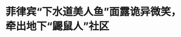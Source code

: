 <!DOCTYPE html>
<html lang="zh-CN">

<head>
    
<title>菲律宾“下水道美人鱼”面露诡异微笑，牵出地下“鼹鼠人”社区_腾讯新闻</title>
<meta name="keywords" content="菲律宾_社会,菲律宾,威廉·罗伯茨,马卡蒂,照片,马卡蒂市,下水道,社区">
<meta name="description" content="5月26日下午5点30分左右，菲律宾马卡蒂闹市街头的下水道排水孔处，突然钻出一名黑色长发女子。该女子身形消瘦，面对市民的镜头时露出诡异微笑。业余摄影师威廉·罗伯茨拍下了这一幕并发布在网上，迅速引发关注。▲威廉·罗伯茨拍摄的这张照片，引发了菲律宾全社会的关注许多网友称这是现实版的“下水道美人鱼”，或是日本恐...">
<meta name="author" content="腾讯网">
<meta name="copyright" content="Copyright 1998 - 2025 Tencent. All Rights Reserved">
<meta property="og:type" content="news" />

<meta property="og:title" content="菲律宾“下水道美人鱼”面露诡异微笑，牵出地下“鼹鼠人”社区_腾讯新闻" />
<meta property="og:description" content="5月26日下午5点30分左右，菲律宾马卡蒂闹市街头的下水道排水孔处，突然钻出一名黑色长发女子。该女子身形消瘦，面对市民的镜头时露出诡异微笑。业余摄影师威廉·罗伯茨拍下了这一幕并发布在网上，迅速引发关注。▲威廉·罗伯茨拍摄的这张照片，引发了菲律宾全社会的关注许多网友称这是现实版的“下水道美人鱼”，或是日本恐..." />
<meta property="og:url" content="https://news.qq.com/rain/a/20250530A06UC900" />
<meta property="og:image" content="https://inews.gtimg.com/news_ls/O9A9x5qy0LGd-QdTf7gNme7uiSUfgiIEU6Yg0ln4_Z8OkAA_640330/0" />
<meta property="article:author" content="成都商报红星新闻" />
<meta property="article:published_time" content="2025-05-30 16:31:07" />
<meta property="category" content="social" />

<meta name="baidu-site-verification" content="jJeIJ5X7pP" />
    <meta charset="utf-8" />
<meta http-equiv="X-UA-Compatible" content="IE=Edge" />
<meta name="viewport" content="width=device-width, initial-scale=1, shrink-to-fit=no" />
<link rel="dns-prefetch" href="mat1.gtimg.com">
<link rel="dns-prefetch" href="i.news.qq.com">
<link rel="shortcut icon" href="https://mat1.gtimg.com/qqcdn/qqindex2021/favicon.ico">
<script nomodule="true" src="https://mat1.gtimg.com/qqcdn/qqindex2021/common-static/20240515201444/core3-37-1.min.js"></script>
<script>
  try {
    if (!window.IntersectionObserver) {
      var observerScript = document.createElement('script');
      observerScript.src = "https://mat1.gtimg.com/qqcdn/qqindex2021/common-static/20241024141058/intersection-observer-polyfill.js";
      document.head.appendChild(observerScript);
    }
  } catch (error) {}
</script>

<script>
  try {
    if (!Element.prototype.scrollTo) {
      var scrollScript = document.createElement('script');
      scrollScript.src = "https://mat1.gtimg.com/qqcdn/qqindex2021/common-static/20241025153001/scroll-behavior-polyfill.js";
      document.head.appendChild(scrollScript);
    }
  } catch (error) {}
</script>
<script>
  try {
    if ('scrollRestoration' in window.history) {
      window.history.scrollRestoration = 'manual';
    }
    window.isPcClient = Boolean(window.electron) && (
      window.navigator.userAgent.indexOf('pc-client') > 0 ||
      window.navigator.userAgent.indexOf('TencentNews') > 0
    );
  } catch {}
</script>
<script>
  try {
    if (window.isPcClient) {
      var bodyStyle = document.createElement('style');
      bodyStyle.innerText = 'body{ zoom: 0.95 }';
      document.head.appendChild(bodyStyle);
    }
  } catch {}
</script>
<script>
  window.DATA = {"url":"https://view.inews.qq.com/a/20250530A06UC900","article_id":"20250530A06UC900","article_type":"0","title":"菲律宾“下水道美人鱼”面露诡异微笑，牵出地下“鼹鼠人”社区","desc":"5月26日下午5点30分左右，菲律宾马卡蒂闹市街头的下水道排水孔处，突然钻出一名黑色长发女子。该女子身形消瘦，面对市民的镜头时露出诡异微笑。业余摄影师威廉·罗伯茨拍下了这一幕并发布在网上，迅速引发关注。▲威廉·罗伯茨拍摄的这张照片，引发了菲律宾全社会的关注许多网友称这是现实版的“下水道美人鱼”，或是日本恐...","iNewsRecommendLevel":1,"abstract":"5月26日下午5点30分左右，菲律宾马卡蒂闹市街头的下水道排水孔处，突然钻出一名黑色长发女子。该女子身形消瘦，面对市民的镜头时露出诡异微笑。业余摄影师威廉·罗伯茨拍下了这一幕并发布在网上，迅速引发关注。▲威廉·罗伯茨拍摄的这张照片，引发了菲律宾全社会的关注许多网友称这是现实版的“下水道美人鱼”，或是日本恐...","catalog1":"social","ad_channel_sign":"news","introduction":"","media":"成都商报红星新闻","media_id":"5082585","pubtime":"2025-05-30 16:31:07","comment_id":"8416210010","political":0,"cmsId":"20250530A06UC900","cms_id":"20250530A06UC900","closeAllAd":0,"closeAllFavorite":false,"originContent":{"directory":{"ai_list":[{"desc":"下水道出现神秘女子","link":"AIPOS_0"},{"desc":"警方调查女子身份","link":"AIPOS_1"},{"desc":"“鼹鼠人”社区曝光","link":"AIPOS_2"}],"enable":1,"list":null},"key_points_show":["菲律宾马卡蒂闹市街头的下水道排水孔处，一名黑色长发女子突然冒出，引发关注。","网友称该女子为现实版的“下水道美人鱼”，或是日本恐怖电影《贞子》的现实版。","菲律宾马卡蒂市警察局局长表示，女子是一名乞丐，将排水沟改造成住所，并一直居住在下水道中。","警方调查发现，除了被拍到照片的女子之外，还有3人利用该市的排水系统作为临时避难所。","菲律宾社会福利和发展部表示，已找到照片中的女子，并将提供现金援助，帮助她开办一家杂货店。"],"text":"\u003cdiv class=\"rich_media_content\"\u003e\u003cblockquote\u003e\u003cp\u003e\u003c!--AIPOS_0--\u003e5月26日下午5点30分左右，菲律宾马卡蒂闹市街头的下水道排水孔处，突然钻出一名黑色长发女子。该女子身形消瘦，面对市民的镜头时露出诡异微笑。业余摄影师威廉·罗伯茨拍下了这一幕并发布在网上，迅速引发关注。\u003c/p\u003e\u003c/blockquote\u003e\u003c!--NO_AD_ERROR_5_2I1--\u003e\u003cp style=\"text-wrap-mode: wrap\" data-exeditor-arbitrary-box=\"image-box\"\u003e\u003c!--IMG_0--\u003e\u003c/p\u003e\u003cp class=\"qqnews_image_desc\" style=\"color: #666; font-size: 14px; text-align: center\"\u003e▲威廉·罗伯茨拍摄的这张照片，引发了菲律宾全社会的关注\u003c/p\u003e\u003cp\u003e许多网友称这是现实版的“下水道美人鱼”，或是日本恐怖电影《贞子》的现实版。之后，有网友发布同一个角度的另一名男子爬出下水道时的照片，并称：“马卡蒂这里一直有传言，说有一群秘密的人生活在城市地下的废弃老隧道里。他们不是怪物，也不是什么怪胎，只是选择生活在底层的普通人。”\u003c!--NO_AD_0--\u003e\u003c!--EOP_0--\u003e\u003c/p\u003e\u003c!--PARAGRAPH_0--\u003e\u003cp\u003e随后，菲律宾马卡蒂市生活在下水道里的“鼹鼠人”走入了公众视线。\u003c/p\u003e\u003cp style=\"text-align: center\"\u003e\u003cstrong\u003e照片中的女子：\u003c/strong\u003e\u003c/p\u003e\u003cp style=\"text-align: center\"\u003e\u003cstrong\u003e“我只是想把裁纸刀片拿回来”\u003c/strong\u003e\u003c/p\u003e\u003cp\u003e\u003c!--AIPOS_1--\u003e5月28日，马卡蒂市警察局局长让·德拉·托雷在新闻发布会上声称，照片里这名女子是一名乞丐，她把排水沟改造成了自己的住所，并一直居住在下水道中。警方在里面发现了一些物品，包括钳子、一些小物件和衬衫。据报道，这名女子在马卡蒂医疗中心附近向路人乞讨食物和钱财。\u003c!--NO_AD_1--\u003e\u003c!--EOP_1--\u003e\u003c/p\u003e\u003c!--PARAGRAPH_1--\u003e\u003cp\u003e马卡蒂警方称，经调查，除了被拍到照片的女子之外，还有3人利用该市的排水系统作为临时避难所。警方援引了26日下午4点的监控录像，画面显示，不到1分钟，就有3人进入了下水道口的一个洞，而这个洞正是照片中女子进出的地方。警方在里面发现了螺丝刀、钳子、扳手等工具以及其他金属物品，目前正在调查他们是否有可能正在进行非法活动。\u003c/p\u003e\u003cp style=\"text-wrap-mode: wrap\" data-exeditor-arbitrary-box=\"image-box\"\u003e\u003c!--IMG_1--\u003e\u003c/p\u003e\u003cp class=\"qqnews_image_desc\" style=\"color: #666; font-size: 14px; text-align: center\"\u003e▲女子被拍到从下水道排水孔处爬出\u003c/p\u003e\u003cp\u003e调查显示，该排水系统与附近的一条小溪相连，也可能与当地阿莫索罗街上的另一个排水系统相连。警方表示，这可能是这些人的另一条活动路线。\u003c/p\u003e\u003cp\u003e5月29日，菲律宾社会福利和发展部在其官方社交平台上发文称，已经于当日找到了照片中的女子，并将其带到了福利中心，“社会福利与发展部会根据她的情况和需要进行全面评估和适当干预，使她不再重返街头。”据警方透露，该女子可能有精神方面的问题。\u003c!--NO_AD_2--\u003e\u003c!--EOP_2--\u003e\u003c/p\u003e\u003c!--PARAGRAPH_2--\u003e\u003cp\u003e菲律宾媒体报道，这名女子名叫萝丝，她否认自己住在下水道中。“我不小心把裁纸刀片掉下去了。”萝丝说，“我想把它捡回来。我先看了看四周，确认有没有车辆或行人，然后才下去。”\u003c/p\u003e\u003cp\u003e萝丝坦言自己经济拮据。她称，社会福利和发展部的工作人员曾在过去的一次调查活动中与她交谈过，但她拒绝了他们的帮助，因为她担心自己会被逮捕。\u003c/p\u003e\u003cp\u003e菲律宾社会福利与发展部部长张侨伦（Rex Gatchalian）表示，他们将向萝丝提供80000比索（约合人民币10338元）的现金援助，帮助她开办一家杂货店。\u003c/p\u003e\u003cp\u003e此外，张侨伦补充说，他们还在寻找据称住在下水道里的萝丝的同伴，给他们提供资金援助。\u003c/p\u003e\u003cp style=\"text-align: center\"\u003e\u003cstrong\u003e“鼹鼠人”社区曝光：\u003c/strong\u003e\u003c/p\u003e\u003cp style=\"text-align: center\"\u003e\u003cstrong\u003e自称只在太晒或有警察时才会躲进来\u003c/strong\u003e\u003c/p\u003e\u003cp\u003e\u003c!--AIPOS_2--\u003e业余摄影师威廉·罗伯茨拍下这组引起轰动的照片后，听说马卡蒂市生活着一群“鼹鼠人”，便再次蹲守拍摄，并发现了一个大型的“鼹鼠人”社区。威廉把这些拍下的画面发布在了网上。\u003c/p\u003e\u003cp style=\"text-wrap-mode: wrap\" data-exeditor-arbitrary-box=\"image-box\"\u003e\u003c!--IMG_2--\u003e\u003c/p\u003e\u003cp class=\"qqnews_image_desc\" style=\"color: #666; font-size: 14px; text-align: center\"\u003e▲威廉镜头下的“鼹鼠人”生活\u003c/p\u003e\u003cp\u003e威廉表示，自己原本不打算发布与此相关的内容，但他看到有网友称，马卡蒂市生活着一群“鼹鼠人”，自己就再次背上了相机，希望能发现这群人的踪影。\u003c/p\u003e\u003cp\u003e据威廉介绍，他在拍到萝丝的附近区域闲逛时，注意到一条小溪两侧有两个洞。“我眼角余光瞥到一根管子里伸出了一只脚，还穿着凉鞋。”他说，一个男人爬了出来。\u003c/p\u003e\u003cp\u003e威廉称，这名自称杰温的男子当时问他是不是警察，威廉回答说不是；两人聊了一会儿，威廉得知杰温已经在下水道里住了3年，以前是送货司机，住在老板家，但老板去世后，他不得不搬走。\u003c/p\u003e\u003cp style=\"text-wrap-mode: wrap\" data-exeditor-arbitrary-box=\"image-box\"\u003e\u003c!--IMG_3--\u003e\u003c/p\u003e\u003cp class=\"qqnews_image_desc\" style=\"color: #666; font-size: 14px; text-align: center\"\u003e▲威廉拍下的一名“鼹鼠人”\u003c/p\u003e\u003cp\u003e随后，另一个名叫隆美尔的人也加入了他们的谈话。威廉说，隆美尔以前的住所是城市边缘的一个非正式定居点，由于一个新项目，该住所已被拆除。\u003c/p\u003e\u003cp\u003e杰温告诉威廉，包括自己在内，有15人一直住在“\u003c!--SECURE_LINK_BEGIN_0--\u003e植物园\u003c!--SECURE_LINK_END_0--\u003e”——这是马卡蒂医疗中心旁边那条小溪的名字。\u003c/p\u003e\u003cp\u003e\u003c!--IMG_4--\u003e \u003c/p\u003e\u003cp class=\"qqnews_image_desc\" style=\"color: #666; font-size: 14px; text-align: center\"\u003e▲威廉镜头下的“鼹鼠人”生活\u003c/p\u003e\u003cp\u003e据这些人描述，这条小溪延伸至马卡蒂的唐博斯科技术学院，“还有另一群人住在唐博斯科那边。他们和我们不一样，规矩也不同”。杰温对威廉解释说，他们不住在这里，只是存放一些生活用品，只有在太晒或有警察的时候才会躲在里面。\u003c/p\u003e\u003cp\u003e威廉称，他还被邀请进入下水道管道内部查看，但由于水深及膝，他没有穿过管道。他还强调，自己没有在那里看到任何非法物品，例如武器或毒品，“但那里有很多打火机。他们没有手机当手电筒用，也许他们用打火机做别的事，但我没有看到任何非法的东西。”\u003c/p\u003e\u003cp style=\"text-align: center\"\u003e\u003cstrong\u003e摄影师：\u003c/strong\u003e\u003c/p\u003e\u003cp style=\"text-align: center\"\u003e\u003cstrong\u003e这是一个关于人和社会的故事\u003c/strong\u003e\u003c/p\u003e\u003cp\u003e威廉在接受媒体采访时称，后来，他与这些所谓的“鼹鼠人”一起“交换了故事和笑话”。他说，自己还请他们在一辆路边摊餐车吃饭。威廉表示，这些人有时候一天只吃一顿饭。路边摊餐车老板还对威廉说，隆美尔和其一些朋友有时会来帮忙，做些零工，并整理打扫摊位的卫生。\u003c/p\u003e\u003cp\u003e\u003c!--IMG_5--\u003e \u003c/p\u003e\u003cp class=\"qqnews_image_desc\" style=\"color: #666; font-size: 14px; text-align: center\"\u003e▲威廉请“鼹鼠人”社区的人们在路边摊餐车吃饭\u003c/p\u003e\u003cp\u003e就在威廉离开之前，杰温等人“呼唤他们的朋友、家人和‘社区居民’，把他们从下水道里拉出来”。威廉说：“我在其中认出了萝丝，就是我此前拍摄的那个女孩，‘社区’的人称呼萝丝为‘BB’。她告诉我，被拍到的那天，她原本在下水道中休息，被地面上的喧闹声吵醒。”\u003c!--NO_AD_3--\u003e\u003c!--EOP_3--\u003e\u003c/p\u003e\u003c!--PARAGRAPH_3--\u003e\u003cp\u003e威廉称，萝丝告诉他，自己不想错过“社区”下午5点的餐食；而所谓的“餐食”不过是“社区”的人当天在各个地方搜集的一些人们不要的残羹剩菜，这和萝丝对警方说的完全是两回事。\u003c/p\u003e\u003cp\u003e“我再次与她（萝丝）目光相对时，没有感到恐惧、困惑或惊恐。”威廉表示，这不是一个关于毒品、犯罪或贫困色情的故事，而是关于人和社会的故事，“这与我们用混凝土掩盖的裂缝有关。当他们从下水道里爬出来时，我们的好奇忽视了他们的生活。”\u003c/p\u003e\u003cp style=\"text-wrap-mode: wrap\" data-exeditor-arbitrary-box=\"image-box\"\u003e\u003c!--IMG_6--\u003e\u003c/p\u003e\u003cp class=\"qqnews_image_desc\" style=\"color: #666; font-size: 14px; text-align: center\"\u003e▲威廉镜头下的“鼹鼠人”生活\u003c/p\u003e\u003cp\u003e威廉在接受媒体采访时说，杰温曾承认使用地下网络“藏匿不该藏的东西”，但威廉认为：“更重要的是，为什么他们会被逼到那样的境地，他们中的很多人都曾过着普通菲律宾人的生活。如果可以的话，他们也不会住在小溪底下，睡在下水道里，过着‘鼹鼠’般的日子。”\u003c!--NO_AD_4--\u003e\u003c!--EOP_4--\u003e\u003c/p\u003e\u003c!--PARAGRAPH_4--\u003e\u003cp\u003e由于这组照片在菲律宾网络上引发轰动，有网友甚至将威廉拍到的萝丝的照片制作成了表情包在网上传播。威廉认为这不是自己的本意，他甚至带有悔意地表示：“不应该拍摄这样的照片，这些调侃剥夺了被拍摄者的尊严。”\u003cbr/\u003e\u003c/p\u003e\u003cp\u003e对于后续拍摄的“鼹鼠人社区”的照片和帖子，威廉说：“人们把它当成一部电视剧，但它不是。它关乎人们的生活。”\u003c/p\u003e\u003cp\u003e红星新闻记者 沈杏怡\u003c/p\u003e\u003cp\u003e编辑 郭宇 责编 李彬彬\u003c/p\u003e\u003cdiv powered-by=\"qqnews_ex-editor\"\u003e\u003c/div\u003e\u003cstyle\u003e.rich_media_content{--news-tabel-th-night-color: #444444;--news-font-day-color: #333;--news-font-night-color: #d9d9d9;--news-bottom-distance: 22px}.rich_media_content p:not([data-exeditor-arbitrary-box=image-box]){letter-spacing:.5px;line-height:30px;margin-bottom:var(--news-bottom-distance);word-wrap:break-word}.rich_media_content{color:var(--news-font-day-color);font-size:18px}@media(prefers-color-scheme:dark){body:not([data-weui-theme=light]):not([dark-mode-disable=true]) .rich_media_content p:not([data-exeditor-arbitrary-box=image-box]){letter-spacing:.5px;line-height:30px;margin-bottom:var(--news-bottom-distance);word-wrap:break-word}body:not([data-weui-theme=light]):not([dark-mode-disable=true]) .rich_media_content{color:var(--news-font-night-color)}}.data_color_scheme_dark .rich_media_content p:not([data-exeditor-arbitrary-box=image-box]){letter-spacing:.5px;line-height:30px;margin-bottom:var(--news-bottom-distance);word-wrap:break-word}.data_color_scheme_dark .rich_media_content{color:var(--news-font-night-color)}.data_color_scheme_dark .rich_media_content{font-size:18px}.rich_media_content p[data-exeditor-arbitrary-box=image-box]{margin-bottom:11px}.rich_media_content\u003ediv:not(.qnt-video),.rich_media_content\u003esection{margin-bottom:var(--news-bottom-distance)}.rich_media_content hr{margin-bottom:var(--news-bottom-distance)}.rich_media_content .link_list{margin:0;margin-top:20px;min-height:0!important}.rich_media_content blockquote{background:#f9f9f9;border-left:6px solid #ccc;margin:1.5em 10px;padding:.5em 10px}.rich_media_content blockquote p{margin-bottom:0!important}.data_color_scheme_dark .rich_media_content blockquote{background:#323232}@media(prefers-color-scheme:dark){body:not([data-weui-theme=light]):not([dark-mode-disable=true]) .rich_media_content blockquote{background:#323232}}.rich_media_content ol[data-ex-list]{--ol-start: 1;--ol-list-style-type: decimal;list-style-type:none;counter-reset:olCounter calc(var(--ol-start,1) - 1);position:relative}.rich_media_content ol[data-ex-list]\u003eli\u003e:first-child::before{content:counter(olCounter,var(--ol-list-style-type)) '. ';counter-increment:olCounter;font-variant-numeric:tabular-nums;display:inline-block}.rich_media_content ul[data-ex-list]{--ul-list-style-type: circle;list-style-type:none;position:relative}.rich_media_content ul[data-ex-list].nonUnicode-list-style-type\u003eli\u003e:first-child::before{content:var(--ul-list-style-type) ' ';font-variant-numeric:tabular-nums;display:inline-block;transform:scale(0.5)}.rich_media_content ul[data-ex-list].unicode-list-style-type\u003eli\u003e:first-child::before{content:var(--ul-list-style-type) ' ';font-variant-numeric:tabular-nums;display:inline-block;transform:scale(0.8)}.rich_media_content ol:not([data-ex-list]){padding-left:revert}.rich_media_content ul:not([data-ex-list]){padding-left:revert}.rich_media_content table{display:table;border-collapse:collapse;margin-bottom:var(--news-bottom-distance)}.rich_media_content table th,.rich_media_content table td{word-wrap:break-word;border:1px solid #ddd;white-space:nowrap;padding:2px 5px}.rich_media_content table th{font-weight:700;background-color:#f0f0f0;text-align:left}.rich_media_content table p{margin-bottom:0!important}.data_color_scheme_dark .rich_media_content table th{background:var(--news-tabel-th-night-color)}@media(prefers-color-scheme:dark){body:not([data-weui-theme=light]):not([dark-mode-disable=true]) .rich_media_content table th{background:var(--news-tabel-th-night-color)}}.rich_media_content .qqnews_image_desc,.rich_media_content p[type=om-image-desc]{line-height:20px!important;text-align:center!important;font-size:14px!important;color:#666!important}.rich_media_content div[data-exeditor-arbitrary-box=wrap]:not([data-exeditor-arbitrary-box-special-style]){max-width:100%}.rich_media_content .qqnews-content{--wmfont: 0;--wmcolor: transparent;font-size:var(--wmfont);color:var(--wmcolor);line-height:var(--wmfont)!important;margin-bottom:var(--wmfont)!important}.rich_media_content .qqnews_sign_emphasis{background:#f7f7f7}.rich_media_content .qqnews_sign_emphasis ol{word-wrap:break-word;border:none;color:#5c5c5c;line-height:28px;list-style:none;margin:14px 0 6px;padding:16px 15px 4px}.rich_media_content .qqnews_sign_emphasis p{margin-bottom:12px!important}.rich_media_content .qqnews_sign_emphasis ol\u003eli\u003ep{padding-left:30px}.rich_media_content .qqnews_sign_emphasis ol\u003eli{list-style:none}.rich_media_content .qqnews_sign_emphasis ol\u003eli\u003ep:first-child::before{margin-left:-30px;content:counter(olCounter,decimal) ''!important;counter-increment:olCounter!important;font-variant-numeric:tabular-nums!important;background:#37f;border-radius:2px;color:#fff;font-size:15px;font-style:normal;text-align:center;line-height:18px;width:18px;height:18px;margin-right:12px;position:relative;top:-1px}.data_color_scheme_dark .rich_media_content .qqnews_sign_emphasis{background:#262626}.data_color_scheme_dark .rich_media_content .qqnews_sign_emphasis ol\u003eli\u003ep{color:#a9a9a9}@media(prefers-color-scheme:dark){body:not([data-weui-theme=light]):not([dark-mode-disable=true]) .rich_media_content .qqnews_sign_emphasis{background:#262626}body:not([data-weui-theme=light]):not([dark-mode-disable=true]) .rich_media_content .qqnews_sign_emphasis ol\u003eli\u003ep{color:#a9a9a9}}.rich_media_content h1,.rich_media_content h2,.rich_media_content h3,.rich_media_content h4,.rich_media_content h5,.rich_media_content h6{margin-bottom:var(--news-bottom-distance);font-weight:700}.rich_media_content h1{font-size:20px}.rich_media_content h2,.rich_media_content h3{font-size:19px}.rich_media_content h4,.rich_media_content h5,.rich_media_content h6{font-size:18px}.rich_media_content li:empty{display:none}.rich_media_content ul,.rich_media_content ol{margin-bottom:var(--news-bottom-distance)}.rich_media_content div\u003ep:only-child{margin-bottom:0!important}.rich_media_content .cms-cke-widget-title-wrap p{margin-bottom:0!important}\u003c/style\u003e\u003c/div\u003e","version":"v2"},"originAttribute":{"IMG_0":{"bigOrigUrl":"https://inews.gtimg.com/om_bt/O7qwLutwMYg7sIxz6t4lRwpxvgsB8cOAvYACq4HrPjwgQAA/0","compressUrl":"https://inews.gtimg.com/om_bt/O7qwLutwMYg7sIxz6t4lRwpxvgsB8cOAvYACq4HrPjwgQAA/641","desc":"","fullPic":"1","height":799,"imgurl0":"https://inews.gtimg.com/om_bt/O7qwLutwMYg7sIxz6t4lRwpxvgsB8cOAvYACq4HrPjwgQAA/0","imgurl1000":"https://inews.gtimg.com/om_bt/O7qwLutwMYg7sIxz6t4lRwpxvgsB8cOAvYACq4HrPjwgQAA/1000","islong":0,"origUrl":"https://inews.gtimg.com/om_bt/O7qwLutwMYg7sIxz6t4lRwpxvgsB8cOAvYACq4HrPjwgQAA/641","size":215,"style":"display: inline-block; max-width: 100%; width: 960px","thumb":"https://inews.gtimg.com/om_bt/O7qwLutwMYg7sIxz6t4lRwpxvgsB8cOAvYACq4HrPjwgQAA_181x181s/0","url":"https://inews.gtimg.com/om_bt/O7qwLutwMYg7sIxz6t4lRwpxvgsB8cOAvYACq4HrPjwgQAA/641","width":641},"IMG_1":{"bigOrigUrl":"https://inews.gtimg.com/om_bt/ORGXXjLxkzzK0Z2x0oEd0V_fiRoUHXqr3i1w9f5RC3044AA/0","compressUrl":"https://inews.gtimg.com/om_bt/ORGXXjLxkzzK0Z2x0oEd0V_fiRoUHXqr3i1w9f5RC3044AA/641","desc":"","fullPic":"1","height":319,"imgurl0":"https://inews.gtimg.com/om_bt/ORGXXjLxkzzK0Z2x0oEd0V_fiRoUHXqr3i1w9f5RC3044AA/0","imgurl1000":"https://inews.gtimg.com/om_bt/ORGXXjLxkzzK0Z2x0oEd0V_fiRoUHXqr3i1w9f5RC3044AA/1000","islong":0,"origUrl":"https://inews.gtimg.com/om_bt/ORGXXjLxkzzK0Z2x0oEd0V_fiRoUHXqr3i1w9f5RC3044AA/641","size":96,"style":"display: inline-block; max-width: 100%; width: 960px","thumb":"https://inews.gtimg.com/om_bt/ORGXXjLxkzzK0Z2x0oEd0V_fiRoUHXqr3i1w9f5RC3044AA_181x181s/0","url":"https://inews.gtimg.com/om_bt/ORGXXjLxkzzK0Z2x0oEd0V_fiRoUHXqr3i1w9f5RC3044AA/641","width":641},"IMG_2":{"bigOrigUrl":"https://inews.gtimg.com/om_bt/OHJJmnDC4iXVjpCpCrIKQO-qQDdCYobbptxYx-rF3qRs4AA/0","compressUrl":"https://inews.gtimg.com/om_bt/OHJJmnDC4iXVjpCpCrIKQO-qQDdCYobbptxYx-rF3qRs4AA/641","desc":"","fullPic":"1","height":799,"imgurl0":"https://inews.gtimg.com/om_bt/OHJJmnDC4iXVjpCpCrIKQO-qQDdCYobbptxYx-rF3qRs4AA/0","imgurl1000":"https://inews.gtimg.com/om_bt/OHJJmnDC4iXVjpCpCrIKQO-qQDdCYobbptxYx-rF3qRs4AA/1000","islong":0,"origUrl":"https://inews.gtimg.com/om_bt/OHJJmnDC4iXVjpCpCrIKQO-qQDdCYobbptxYx-rF3qRs4AA/641","size":308,"style":"display: inline-block; max-width: 100%; width: 960px","thumb":"https://inews.gtimg.com/om_bt/OHJJmnDC4iXVjpCpCrIKQO-qQDdCYobbptxYx-rF3qRs4AA_181x181s/0","url":"https://inews.gtimg.com/om_bt/OHJJmnDC4iXVjpCpCrIKQO-qQDdCYobbptxYx-rF3qRs4AA/641","width":641},"IMG_3":{"bigOrigUrl":"https://inews.gtimg.com/om_bt/OdmX865zPXCwKlVFQC4EjLg5-9-nFyfDHLeGWXFfAgL9gAA/0","compressUrl":"https://inews.gtimg.com/om_bt/OdmX865zPXCwKlVFQC4EjLg5-9-nFyfDHLeGWXFfAgL9gAA/641","desc":"","fullPic":"1","height":799,"imgurl0":"https://inews.gtimg.com/om_bt/OdmX865zPXCwKlVFQC4EjLg5-9-nFyfDHLeGWXFfAgL9gAA/0","imgurl1000":"https://inews.gtimg.com/om_bt/OdmX865zPXCwKlVFQC4EjLg5-9-nFyfDHLeGWXFfAgL9gAA/1000","islong":0,"origUrl":"https://inews.gtimg.com/om_bt/OdmX865zPXCwKlVFQC4EjLg5-9-nFyfDHLeGWXFfAgL9gAA/1000","size":2451,"style":"display: inline-block; max-width: 100%; width: 960px","thumb":"https://inews.gtimg.com/om_bt/OdmX865zPXCwKlVFQC4EjLg5-9-nFyfDHLeGWXFfAgL9gAA_181x181s/0","url":"https://inews.gtimg.com/om_bt/OdmX865zPXCwKlVFQC4EjLg5-9-nFyfDHLeGWXFfAgL9gAA/641","width":641},"IMG_4":{"bigOrigUrl":"https://inews.gtimg.com/om_bt/OIm3IFnSuVbQmFS-KciLNAPfq7wm4JLvxqO7V-k_X-msEAA/0","compressUrl":"https://inews.gtimg.com/om_bt/OIm3IFnSuVbQmFS-KciLNAPfq7wm4JLvxqO7V-k_X-msEAA/641","desc":"","fullPic":"1","height":799,"imgurl0":"https://inews.gtimg.com/om_bt/OIm3IFnSuVbQmFS-KciLNAPfq7wm4JLvxqO7V-k_X-msEAA/0","imgurl1000":"https://inews.gtimg.com/om_bt/OIm3IFnSuVbQmFS-KciLNAPfq7wm4JLvxqO7V-k_X-msEAA/1000","islong":0,"origUrl":"https://inews.gtimg.com/om_bt/OIm3IFnSuVbQmFS-KciLNAPfq7wm4JLvxqO7V-k_X-msEAA/641","size":369,"style":"display: inline-block; max-width: 100%; width: 960px","thumb":"https://inews.gtimg.com/om_bt/OIm3IFnSuVbQmFS-KciLNAPfq7wm4JLvxqO7V-k_X-msEAA_181x181s/0","url":"https://inews.gtimg.com/om_bt/OIm3IFnSuVbQmFS-KciLNAPfq7wm4JLvxqO7V-k_X-msEAA/641","width":641},"IMG_5":{"bigOrigUrl":"https://inews.gtimg.com/om_bt/O6lZ1QP_Tlzb0fBgPkNBFKSNHB02ynCbXBBQ0qN9S2JdsAA/0","compressUrl":"https://inews.gtimg.com/om_bt/O6lZ1QP_Tlzb0fBgPkNBFKSNHB02ynCbXBBQ0qN9S2JdsAA/641","desc":"","fullPic":"1","height":568,"imgurl0":"https://inews.gtimg.com/om_bt/O6lZ1QP_Tlzb0fBgPkNBFKSNHB02ynCbXBBQ0qN9S2JdsAA/0","imgurl1000":"https://inews.gtimg.com/om_bt/O6lZ1QP_Tlzb0fBgPkNBFKSNHB02ynCbXBBQ0qN9S2JdsAA/1000","islong":0,"origUrl":"https://inews.gtimg.com/om_bt/O6lZ1QP_Tlzb0fBgPkNBFKSNHB02ynCbXBBQ0qN9S2JdsAA/641","size":55,"style":"display: inline-block; max-width: 100%; width: 500px","thumb":"https://inews.gtimg.com/om_bt/O6lZ1QP_Tlzb0fBgPkNBFKSNHB02ynCbXBBQ0qN9S2JdsAA_181x181s/0","url":"https://inews.gtimg.com/om_bt/O6lZ1QP_Tlzb0fBgPkNBFKSNHB02ynCbXBBQ0qN9S2JdsAA/641","width":500},"IMG_6":{"bigOrigUrl":"https://inews.gtimg.com/om_bt/OpC48fC09dFslkMPO_Oui3m_RRkuCFRZc8NnlFsWkjOswAA/0","compressUrl":"https://inews.gtimg.com/om_bt/OpC48fC09dFslkMPO_Oui3m_RRkuCFRZc8NnlFsWkjOswAA/641","desc":"","fullPic":"1","height":799,"imgurl0":"https://inews.gtimg.com/om_bt/OpC48fC09dFslkMPO_Oui3m_RRkuCFRZc8NnlFsWkjOswAA/0","imgurl1000":"https://inews.gtimg.com/om_bt/OpC48fC09dFslkMPO_Oui3m_RRkuCFRZc8NnlFsWkjOswAA/1000","islong":0,"origUrl":"https://inews.gtimg.com/om_bt/OpC48fC09dFslkMPO_Oui3m_RRkuCFRZc8NnlFsWkjOswAA/641","size":373,"style":"display: inline-block; max-width: 100%; width: 960px","thumb":"https://inews.gtimg.com/om_bt/OpC48fC09dFslkMPO_Oui3m_RRkuCFRZc8NnlFsWkjOswAA_181x181s/0","url":"https://inews.gtimg.com/om_bt/OpC48fC09dFslkMPO_Oui3m_RRkuCFRZc8NnlFsWkjOswAA/641","width":641}},"selfDeclare":{},"userAddress":"四川","card":{"chlid":"5082585","chlname":"成都商报红星新闻","desc":"成都传媒集团旗下的新媒体平台。在这里，你能体会深度、看到态度、感受温度。","icon":"http://inews.gtimg.com/newsapp_ls/0/15492913695_200200/0","msgEntry":1,"uin":"ec4e2b1e5379676f6cbe2aad47ff8c73d5","update_frequency":"0","vip_desc":"成都商报红星新闻官方账号","vip_icon_night":"http://inews.gtimg.com/newsapp_ls/0/14876049528/0","vip_place":"left","vip_type":"30013","vip_icon":"http://inews.gtimg.com/newsapp_ls/0/14876049251/0","vip_type_new":"30013","suid":"8QMW235U5YQeuzo=","liveInfo":{"roomID":"1381546010","roomStatus":"2"},"cpLevel":1},"interationCount":{"like":203,"collect":80,"share":66},"payment_info":{},"article_is_pay":false,"payment_column_info_v1":{"is_column_pay":false,"read_count_all":0},"tag_info_item":null,"contentWordsNum":2279,"extraProperty":{"FeedbackDetailDisableInsert":0,"zanSkinType":""},"relateWelfare":{},"aiSwitch":true,"isOversize":false,"videoArr":[]};
</script>
<script>
  window.channelInfo = {"channelConfig":{"channelNav":[{"_auto_id":"1","active_alien_img":"","alien_img":"","channel_id":"news_news_home","is_local":"0","link":"https://www.qq.com","name_cn":"首页","name_en":"home"},{"_auto_id":"2","active_alien_img":"","alien_img":"","channel_id":"news_news_top","is_local":"0","link":"","name_cn":"要闻","name_en":"news"},{"_auto_id":"4","active_alien_img":"","alien_img":"","channel_id":"news_news_bj","is_local":"1","link":"","name_cn":"北京","name_en":"bj"},{"_auto_id":"5","active_alien_img":"","alien_img":"","channel_id":"news_news_finance","is_local":"0","link":"","name_cn":"财经","name_en":"finance"},{"_auto_id":"6","active_alien_img":"","alien_img":"","channel_id":"news_news_tech","is_local":"0","link":"","name_cn":"科技","name_en":"tech"},{"_auto_id":"7","active_alien_img":"","alien_img":"","channel_id":"tv","is_local":"0","link":"https://v.qq.com/channel/tv/?ptag=qqnews","name_cn":"电视剧","name_en":"tv"},{"_auto_id":"8","active_alien_img":"","alien_img":"","channel_id":"news_news_qa","is_local":"0","link":"","name_cn":"热问","name_en":"qa"},{"_auto_id":"9","active_alien_img":"","alien_img":"","channel_id":"news_news_ent","is_local":"0","link":"","name_cn":"娱乐","name_en":"ent"},{"_auto_id":"10","active_alien_img":"","alien_img":"","channel_id":"variety","is_local":"0","link":"https://v.qq.com/channel/variety/?ptag=qqnews","name_cn":"综艺","name_en":"variety"},{"_auto_id":"11","active_alien_img":"","alien_img":"","channel_id":"news_news_sports","is_local":"0","link":"","name_cn":"体育","name_en":"sports"},{"_auto_id":"13","active_alien_img":"","alien_img":"","channel_id":"news_news_nba","is_local":"0","link":"","name_cn":"NBA","name_en":"nba"},{"_auto_id":"14","active_alien_img":"","alien_img":"","channel_id":"news_news_world","is_local":"0","link":"","name_cn":"国际","name_en":"world"},{"_auto_id":"15","active_alien_img":"","alien_img":"","channel_id":"news_news_mil","is_local":"0","link":"","name_cn":"军事","name_en":"milite"},{"_auto_id":"16","active_alien_img":"","alien_img":"","channel_id":"news_news_auto","is_local":"0","link":"","name_cn":"汽车","name_en":"auto"},{"_auto_id":"17","active_alien_img":"","alien_img":"","channel_id":"news_news_house","is_local":"0","link":"","name_cn":"房产","name_en":"house"},{"_auto_id":"18","active_alien_img":"","alien_img":"","channel_id":"news_news_edu","is_local":"0","link":"","name_cn":"教育","name_en":"edu"},{"_auto_id":"19","active_alien_img":"","alien_img":"","channel_id":"news_news_antip","is_local":"0","link":"","name_cn":"健康","name_en":"health"},{"_auto_id":"20","active_alien_img":"","alien_img":"","channel_id":"news_news_video","is_local":"0","link":"","name_cn":"视频","name_en":"video"},{"_auto_id":"21","active_alien_img":"","alien_img":"","channel_id":"news_news_game","is_local":"0","link":"","name_cn":"游戏","name_en":"games"},{"_auto_id":"22","active_alien_img":"","alien_img":"","channel_id":"news_news_nchupin","is_local":"0","link":"","name_cn":"眼界","name_en":"chupin"},{"_auto_id":"24","active_alien_img":"","alien_img":"","channel_id":"news_news_football","is_local":"0","link":"","name_cn":"足球","name_en":"football"},{"_auto_id":"25","active_alien_img":"","alien_img":"","channel_id":"news_news_kepu","is_local":"0","link":"","name_cn":"科学","name_en":"kepu"},{"_auto_id":"26","active_alien_img":"","alien_img":"","channel_id":"news_news_digi","is_local":"0","link":"","name_cn":"数码","name_en":"digi"},{"_auto_id":"28","active_alien_img":"","alien_img":"","channel_id":"ymzx","is_local":"0","link":"https://gamer.qq.com/v2/cloudgame/game/96897?ichannel=txxwpc0Ftxxwpc1","name_cn":"元梦之星","name_en":"news_news_ymzx"},{"_auto_id":"31","active_alien_img":"","alien_img":"","channel_id":"movie","is_local":"0","link":"https://v.qq.com/channel/movie/?ptag=qqnews","name_cn":"电影","name_en":"movie"},{"_auto_id":"32","active_alien_img":"","alien_img":"","channel_id":"news_news_esport","is_local":"0","link":"","name_cn":"电竞","name_en":"esport"},{"_auto_id":"34","active_alien_img":"","alien_img":"","channel_id":"news_news_history","is_local":"0","link":"","name_cn":"历史","name_en":"history"},{"_auto_id":"35","active_alien_img":"","alien_img":"","channel_id":"news_news_baby","is_local":"0","link":"","name_cn":"育儿","name_en":"baby"},{"_auto_id":"36","active_alien_img":"","alien_img":"","channel_id":"hbjy","is_local":"0","link":"https://gp.qq.com/act/a20250421mnqlx/news.shtml","name_cn":"和平精英","name_en":"news_news_hbjy"},{"_auto_id":"37","active_alien_img":"","alien_img":"","channel_id":"cloud_gamer","is_local":"0","link":"https://gamer.qq.com/?ichannel=txxwpc0Ftxxwpc1","name_cn":"云游戏","name_en":"cloud_gamer"},{"_auto_id":"38","active_alien_img":"","alien_img":"","channel_id":"news_news_lic","is_local":"0","link":"","name_cn":"理财","name_en":"finance_licai"},{"_auto_id":"39","active_alien_img":"","alien_img":"","channel_id":"news_news_istock","is_local":"0","link":"","name_cn":"股票","name_en":"finance_stock"},{"_auto_id":"40","active_alien_img":"","alien_img":"","channel_id":"ren_min_shi_pin","is_local":"0","link":"https://news.qq.com/omn/author/8QMd3Hld74cbujbY?tab=om_video","name_cn":"人民视频","name_en":"ren_min_shi_pin"},{"_auto_id":"41","active_alien_img":"","alien_img":"","channel_id":"news_news_weather","is_local":"0","link":"https://tianqi.qq.com/index.htm","name_cn":"天气","name_en":"weather"}]}};
</script>
<script>
  window.articleConfig = {"rightConfig":[{"_auto_id":"1","category_key":"default","modules":"{\"moduleList\":[{\"title\":\"作者其他文章\",\"id\":\"user_article\"},{\"title\":\"精选视频\",\"id\":\"video_album\",\"videoType\":\"tag\",\"videoId\":\"aUepxrtchGM=\",\"isSticky\":0},{\"title\":\"下载条\",\"id\":\"download_banner\",\"isSticky\":1},{\"title\":\"热点榜\",\"id\":\"hot_rank_list\",\"isSticky\":1},{\"title\":\"广告推广\",\"id\":\"ssp_ad_module\",\"category\":\"ad_ssp\",\"loid\":\"109\",\"isSticky\":1},{\"title\":\"广告推广位\",\"id\":\"c2s_ad_module\",\"category\":\"right_c2s\",\"path\":\"QQcom_all_Rectangle-1|QQcom_all_Rectangle-2|QQcom_all_Rectangle-3\",\"isSticky\":1}]}"},{"_auto_id":"2","category_key":"ent","modules":"{\"moduleList\":[{\"title\":\"作者其他文章\",\"id\":\"user_article\"},{\"title\":\"精选视频\",\"id\":\"video_album\",\"videoType\":\"tag\",\"videoId\":\"aUepxrtchGM=\"},{\"title\":\"下载条\",\"id\":\"download_banner\",\"isSticky\":1},{\"title\":\"热点榜\",\"id\":\"hot_rank_list\",\"isSticky\":1},{\"title\":\"广告推广\",\"id\":\"ssp_ad_module\",\"category\":\"ad_ssp\",\"loid\":\"109\",\"isSticky\":1},{\"title\":\"广告推广\",\"id\":\"ssp_ad_module\",\"category\":\"ad_ssp\",\"loid\":\"117\",\"isSticky\":1}]}"},{"_auto_id":"3","category_key":"game","modules":"{\"moduleList\":[{\"title\":\"作者其他文章\",\"id\":\"user_article\"},{\"title\":\"精选视频\",\"id\":\"video_album\",\"videoType\":\"tag\",\"videoId\":\"aUepxrtchGM=\"},{\"title\":\"热门游戏\",\"id\":\"recommend_game\",\"isSticky\":0},{\"title\":\"下载条\",\"id\":\"download_banner\",\"isSticky\":1},{\"title\":\"热点榜\",\"id\":\"hot_rank_list\",\"isSticky\":1},{\"title\":\"广告推广\",\"id\":\"ssp_ad_module\",\"category\":\"ad_ssp\",\"loid\":\"109\",\"isSticky\":1},{\"title\":\"广告推广位\",\"id\":\"c2s_ad_module\",\"category\":\"right_c2s\",\"path\":\"QQcom_all_Rectangle-1|QQcom_all_Rectangle-2|QQcom_all_Rectangle-3\",\"isSticky\":1}]}"},{"_auto_id":"4","category_key":"tech","modules":"{\"moduleList\":[{\"title\":\"作者其他文章\",\"id\":\"user_article\"},{\"title\":\"精选视频\",\"id\":\"video_album\",\"videoType\":\"tag\",\"videoId\":\"aUepxrtchGM=\"},{\"title\":\"下载条\",\"id\":\"download_banner\",\"isSticky\":1},{\"title\":\"热点榜\",\"id\":\"hot_rank_list\",\"isSticky\":1},{\"title\":\"广告推广\",\"id\":\"ssp_ad_module\",\"category\":\"ad_ssp\",\"loid\":\"109\",\"isSticky\":1},{\"title\":\"广告推广位\",\"id\":\"c2s_ad_module\",\"category\":\"right_c2s\",\"path\":\"QQcom_all_Rectangle-1|QQcom_all_Rectangle-2|QQcom_all_Rectangle-3\",\"isSticky\":1}]}"},{"_auto_id":"5","category_key":"finance","modules":"{\"moduleList\":[{\"title\":\"作者其他文章\",\"id\":\"user_article\"},{\"title\":\"精选视频\",\"id\":\"video_album\",\"videoType\":\"tag\",\"videoId\":\"aUepxrtchGM=\"},{\"title\":\"下载条\",\"id\":\"download_banner\",\"isSticky\":1},{\"title\":\"热点榜\",\"id\":\"hot_rank_list\",\"isSticky\":1},{\"title\":\"广告推广\",\"id\":\"ssp_ad_module\",\"category\":\"ad_ssp\",\"loid\":\"109\",\"isSticky\":1},{\"title\":\"广告推广位\",\"id\":\"c2s_ad_module\",\"category\":\"right_c2s\",\"path\":\"QQcom_all_Rectangle-1|QQcom_all_Rectangle-2|QQcom_all_Rectangle-3\",\"isSticky\":1}]}"},{"_auto_id":"6","category_key":"news","modules":"{\"moduleList\":[{\"title\":\"作者其他文章\",\"id\":\"user_article\"},{\"title\":\"精选视频\",\"id\":\"video_album\",\"videoType\":\"tag\",\"videoId\":\"aUepxrtchGM=\"},{\"title\":\"下载条\",\"id\":\"download_banner\",\"isSticky\":1},{\"title\":\"热点榜\",\"id\":\"hot_rank_list\",\"isSticky\":1},{\"title\":\"广告推广\",\"id\":\"ssp_ad_module\",\"category\":\"ad_ssp\",\"loid\":\"109\",\"isSticky\":1},{\"title\":\"广告推广位\",\"id\":\"c2s_ad_module\",\"category\":\"right_c2s\",\"path\":\"QQcom_all_Rectangle-1|QQcom_all_Rectangle-2|QQcom_all_Rectangle-3\",\"isSticky\":1}]}"},{"_auto_id":"7","category_key":"fashion","modules":"{\"moduleList\":[{\"title\":\"作者其他文章\",\"id\":\"user_article\"},{\"title\":\"精选视频\",\"id\":\"video_album\",\"videoType\":\"tag\",\"videoId\":\"aUepxrtchGM=\"},{\"title\":\"下载条\",\"id\":\"download_banner\",\"isSticky\":1},{\"title\":\"热点榜\",\"id\":\"hot_rank_list\",\"isSticky\":1},{\"title\":\"广告推广\",\"id\":\"ssp_ad_module\",\"category\":\"ad_ssp\",\"loid\":\"109\",\"isSticky\":1},{\"title\":\"广告推广位\",\"id\":\"c2s_ad_module\",\"category\":\"right_c2s\",\"path\":\"QQcom_all_Rectangle-1|QQcom_all_Rectangle-2|QQcom_all_Rectangle-3\",\"isSticky\":1}]}"},{"_auto_id":"8","category_key":"sports","modules":"{\"moduleList\":[{\"title\":\"作者其他文章\",\"id\":\"user_article\"},{\"title\":\"精选视频\",\"id\":\"video_album\",\"videoType\":\"tag\",\"videoId\":\"aUepxrtchGM=\"},{\"title\":\"下载条\",\"id\":\"download_banner\",\"isSticky\":1},{\"title\":\"热点榜\",\"id\":\"hot_rank_list\",\"isSticky\":1},{\"title\":\"广告推广\",\"id\":\"ssp_ad_module\",\"category\":\"ad_ssp\",\"loid\":\"109\",\"isSticky\":1},{\"title\":\"广告推广位\",\"id\":\"c2s_ad_module\",\"category\":\"right_c2s\",\"path\":\"QQcom_all_Rectangle-1|QQcom_all_Rectangle-2|QQcom_all_Rectangle-3\",\"isSticky\":1}]}"},{"_auto_id":"9","category_key":"health","modules":"{\"moduleList\":[{\"title\":\"作者其他文章\",\"id\":\"user_article\"},{\"title\":\"精选视频\",\"id\":\"video_album\",\"videoType\":\"tag\",\"videoId\":\"aUepxrtchGM=\"},{\"title\":\"下载条\",\"id\":\"download_banner\",\"isSticky\":1},{\"title\":\"热点榜\",\"id\":\"hot_rank_list\",\"isSticky\":1},{\"title\":\"广告推广\",\"id\":\"ssp_ad_module\",\"category\":\"ad_ssp\",\"loid\":\"109\",\"isSticky\":1},{\"title\":\"广告推广位\",\"id\":\"c2s_ad_module\",\"category\":\"right_c2s\",\"path\":\"QQcom_all_Rectangle-1|QQcom_all_Rectangle-2|QQcom_all_Rectangle-3\",\"isSticky\":1}]}"},{"_auto_id":"10","category_key":"nba","modules":"{\"moduleList\":[{\"title\":\"作者其他文章\",\"id\":\"user_article\"},{\"title\":\"精选视频\",\"id\":\"video_album\",\"videoType\":\"tag\",\"videoId\":\"aUepxrtchGM=\"},{\"title\":\"下载条\",\"id\":\"download_banner\",\"isSticky\":1},{\"title\":\"热点榜\",\"id\":\"hot_rank_list\",\"isSticky\":1},{\"title\":\"广告推广\",\"id\":\"ssp_ad_module\",\"category\":\"ad_ssp\",\"loid\":\"109\",\"isSticky\":1},{\"title\":\"广告推广位\",\"id\":\"c2s_ad_module\",\"category\":\"right_c2s\",\"path\":\"QQcom_all_Rectangle-1|QQcom_all_Rectangle-2|QQcom_all_Rectangle-3\",\"isSticky\":1}]}"},{"_auto_id":"11","category_key":"edu","modules":"{\"moduleList\":[{\"title\":\"作者其他文章\",\"id\":\"user_article\"},{\"title\":\"精选视频\",\"id\":\"video_album\",\"videoType\":\"tag\",\"videoId\":\"aUWpxLNdg2c=\"},{\"title\":\"下载条\",\"id\":\"download_banner\",\"isSticky\":1},{\"title\":\"热点榜\",\"id\":\"hot_rank_list\",\"isSticky\":1},{\"title\":\"广告推广\",\"id\":\"ssp_ad_module\",\"category\":\"ad_ssp\",\"loid\":\"109\",\"isSticky\":1},{\"title\":\"广告推广位\",\"id\":\"c2s_ad_module\",\"category\":\"right_c2s\",\"path\":\"QQcom_all_Rectangle-1|QQcom_all_Rectangle-2|QQcom_all_Rectangle-3\",\"isSticky\":1}]}"},{"_auto_id":"12","category_key":"ad","modules":"{\"moduleList\":[{\"title\":\"广告推广\",\"id\":\"ssp_ad_module\",\"category\":\"ad_ssp\",\"loid\":\"109\",\"isSticky\":1},{\"title\":\"广告推广位\",\"id\":\"c2s_ad_module\",\"category\":\"right_c2s\",\"path\":\"QQcom_all_Rectangle-1|QQcom_all_Rectangle-2|QQcom_all_Rectangle-3\",\"isSticky\":1}]}"}],"tonglanAdConfig":[{"_auto_id":"1","modules":"{\"moduleList\":[{\"title\":\"广告推广位\",\"id\":\"top\",\"category\":\"top_c2s\",\"path\":\"QQcom_all_Width1-1\"},{\"title\":\"广告推广位\",\"id\":\"bottom\",\"category\":\"bottom_c2s\",\"path\":\"QQcom_all_Width1-2\"}]}"}],"bottomConfig":[],"videoAdConfig":[{"_auto_id":"1","normal_time":"10","switch":"1","video_count":"0","video_time":"0"}],"rightGameConfig":[{"_auto_id":"2","desc":"连续登录送游戏钻石，群雄共聚称霸沙城","icon":"https://inews.gtimg.com/newsapp_bt/0/0627161037914_3816/0","link":"https://s.iwan.qq.com/opengame/tenvideo/index.html?hidestatusbar=1&hidetitlebar=1&immersive=1&syswebview=1&landscape=1&gameid=49085&url=https%3A%2F%2Fgz-file.91ninthpalace.com%2Fwzzx%2Findex_tencent_iwan.html%20&ref_ele=90015","name":"王者之心2"},{"_auto_id":"3","desc":"上线送VIP！万人同屏横扫沙城","icon":"https://inews.gtimg.com/newsapp_bt/0/0627155752146_4584/0","link":"https://s.iwan.qq.com/opengame/tenvideo/index.html?hidestatusbar=1&hidetitlebar=1&immersive=1&landscape=1&syswebview=1&gameid=47203&url=https%3A%2F%2Fcqss2login.bigrnet.com%2Fiwan%2Fh5%2Fplay%2Floading&ref_ele=90015","name":"传奇盛世"},{"_auto_id":"4","desc":"超高爆率，经典玩法","icon":"https://inews.gtimg.com/newsapp_bt/0/0627160641137_9103/0","link":"https://s.iwan.qq.com/opengame/tenvideo/index.html?hidestatusbar=1&hidetitlebar=1&immersive=1&syswebview=1&gameid=43803&url=https%3A%2F%2Fsdk.mxzgame.com%2FGames%2Fportal%2F108337%2FTXVApp&ref_ele=90015","name":"新不良人"},{"_auto_id":"6","desc":"超多福利登录即领，海量游戏任你畅玩","icon":"https://inews.gtimg.com/newsapp_bt/0/111315495935_3595/0","link":"https://dldir3.qq.com/minigamefile/webdownloads/QQGameMini_silent_1002020001_cid0.exe","name":"QQ游戏大厅"},{"_auto_id":"7","desc":"纯正经典玩法，欢乐挑战赛火热来袭","icon":"https://inews.gtimg.com/newsapp_bt/0/070918050891_4971/0","link":"https://minigame.qq.com/h5game_frame_test/?appid=200904&ifid=1502020001","name":"欢乐斗地主"},{"_auto_id":"8","desc":"新服大放送，享赚你就来","icon":"https://inews.gtimg.com/newsapp_bt/0/0627154608860_7318/0","link":"https://s.iwan.qq.com/opengame/tenvideo/index.html?hidestatusbar=1&hidetitlebar=1&immersive=1&syswebview=1&landscape=1&gameid=43403&url=https%3A%2F%2Flogin-wxxyx2-bzsc.jikewan.com%2Fgame%2Fcqtxvideo.html&ref_ele=90015","name":"百战沙城"},{"_auto_id":"9","desc":"全新极速版本爽玩！送新武魂转换卡","icon":"https://inews.gtimg.com/newsapp_bt/0/1016115936984_7153/0","link":"https://s.iwan.qq.com/opengame/tenvideo/index.html?hidestatusbar=1&hidetitlebar=1&immersive=1&syswebview=1&gameid=51477&url=https%3A%2F%2Fh5sdk.cdqcwl.com%2Fsdk%2Ftxaiwandefault%2Fce43a6806214ed5b3e2227ca7e99e27a%2F2231&ref_ele=90015","name":"斗罗大陆"},{"_auto_id":"10","desc":"原汁原味，正版授权","icon":"https://inews.gtimg.com/newsapp_bt/0/0627160844946_1794/0","link":"https://s.iwan.qq.com/opengame/tenvideo/index.html?hidetitlebar=1&immersive=1&syswebview=1&landscape=1&gameid=37275&url=https%3A%2F%2Fsdk.mxzgame.com%2FGames%2Fportal%2F100211%2FTXVApp&ref_ele=90015","name":"原始传奇"},{"_auto_id":"11","desc":"登录领神秘巨星，打造巅峰阵容","icon":"https://inews.gtimg.com/newsapp_bt/0/0701170959368_8122/0","link":"https://s.iwan.qq.com/opengame/tenvideo/index.html?hidestatusbar=1&hidetitlebar=1&immersive=1&syswebview=1&gameid=40591&url=https%3A%2F%2Frh.diaigame.com%2Fh5plat%2Fplay%2Fpackage_code%2FP0012462&ref_ele=90015","name":"巅峰冠军足球"},{"_auto_id":"12","desc":"赛季制实时PVP联机对战","icon":"https://inews.gtimg.com/newsapp_bt/0/0701165259701_7142/0","link":"https://s.iwan.qq.com/opengame/tenvideo/index.html?hidestatusbar=1&hidetitlebar=1&immersive=1&syswebview=1&gameid=49634&url=https%3A%2F%2Ffootball.shenshoucdn.com%2Ffootball_new%2Fh5%2Ftxsp%2Findex.html&ref_ele=90015","name":"球场风云"},{"_auto_id":"13","desc":"专注超爽打宝体验","icon":"https://inews.gtimg.com/newsapp_bt/0/0627154956673_3154/0","link":"https://s.iwan.qq.com/opengame/tenvideo/index.html?hidestatusbar=1&hidetitlebar=1&immersive=1&syswebview=1&gameid=41057&url=https%3A%2F%2Fh5apily.fire2333.com%2Fh5sdk%2Ftxshipin%2Findex%2F3200222%2F3200112&ref_ele=90015","name":"传奇至尊"},{"_auto_id":"17","desc":"魔幻风格，超大场面","icon":"https://inews.gtimg.com/newsapp_bt/0/0701171500721_6895/0","link":"https://s.iwan.qq.com/opengame/tenvideo/index.html?hidestatusbar=1&hidetitlebar=1&immersive=1&syswebview=1&gameid=33112&url=https%3A%2F%2Fcsjs-tx.ebibi.com%2Fgame%2Fh5iwan-wwzs%2Fmain%2Findex.html&ref_ele=90015","name":"万王之神"},{"_auto_id":"19","desc":"经典神话背景，高清细腻画质","icon":"https://inews.gtimg.com/newsapp_bt/0/0709181543493_4955/0","link":"https://s.iwan.qq.com/opengame/tenvideo/index.html?hidestatusbar=1&hidetitlebar=1&immersive=1&syswebview=1&gameid=39686&url=https%3A%2F%2Fsdk.gz.1253361160.clb.myqcloud.com%2FGames%2Fportal%2F108311%2FTXVApp&ref_ele=90015","name":"凡人神将传"}]};
</script>
<script src="https://mat1.gtimg.com/www/js/emonitor/custom_ed041a23.js" charset="utf-8"></script>
<script>
  try {
    window.emonitorIns = emonitor.create({
      name: 'newsqq_normalArticle',
      atta: {
        name: 'newsqq',
      },
      mode: '007',
    });
  } catch (err) {
    console.warn(err);
  }
</script>
<link href="https://mat1.gtimg.com/qqcdn/qqindex2021/common-static/hel/qqnews-pc-dc_20250529072057/static/css/static.css" rel="stylesheet">

<script>window.__HEL_PRESET_META__={"qqnews-pc-components":{"app":{"id":1366,"name":"qqnews-pc-components","app_group_name":"qqnews-pc-components","proj_ver":{"map":{},"utime":0},"online_version":"qqnews-pc-components_20250515055747","build_version":"qqnews-pc-components_20250529071843","update_at":"2025-05-29T11:19:37.000Z","desc":"set by [init], from container [formal.pc.dc.sz101011] worker [0]"},"version":{"sub_app_name":"qqnews-pc-components","sub_app_version":"qqnews-pc-components_20250529071843","src_map":{"webDirPath":"https://mat1.gtimg.com/qqcdn/qqindex2021/common-static/hel/qqnews-pc-components_20250529071843","htmlIndexSrc":"https://mat1.gtimg.com/qqcdn/qqindex2021/common-static/hel/qqnews-pc-components_20250529071843/index.html","extractMode":"all","iframeSrc":"","chunkCssSrcList":["https://mat1.gtimg.com/qqcdn/qqindex2021/common-static/hel/qqnews-pc-components_20250529071843/static/css/index.css"],"chunkJsSrcList":["https://mat1.gtimg.com/qqcdn/qqindex2021/common-static/hel/qqnews-pc-components_20250529071843/static/js/index.js"],"staticCssSrcList":[],"staticJsSrcList":["https://mat1.gtimg.com/qqcdn/qqindex2021/static/20231212123233/react.production.min.js","https://mat1.gtimg.com/qqcdn/qqindex2021/static/20231212123233/react-dom.production.min.js","https://mat1.gtimg.com/qqcdn/qqindex2021/common-static/hel/hel-base-v16.js"],"relativeCssSrcList":[],"relativeJsSrcList":[],"privCssSrcList":[],"srvModSrcList":[],"srvModSrcIndex":"","headAssetList":[{"tag":"staticScript","append":false,"attrs":{"src":"https://mat1.gtimg.com/qqcdn/qqindex2021/static/20231212123233/react.production.min.js"}},{"tag":"staticScript","append":false,"attrs":{"src":"https://mat1.gtimg.com/qqcdn/qqindex2021/static/20231212123233/react-dom.production.min.js"}},{"tag":"staticScript","append":false,"attrs":{"src":"https://mat1.gtimg.com/qqcdn/qqindex2021/common-static/hel/hel-base-v16.js"}},{"tag":"script","append":true,"attrs":{"src":"https://mat1.gtimg.com/qqcdn/qqindex2021/common-static/hel/qqnews-pc-components_20250529071843/static/js/index.js","defer":""}},{"tag":"link","append":true,"attrs":{"href":"https://mat1.gtimg.com/qqcdn/qqindex2021/common-static/hel/qqnews-pc-components_20250529071843/static/css/index.css","rel":"stylesheet"}}],"bodyAssetList":[]},"update_at":"2025-05-29T11:19:36.000Z","create_at":"2025-05-29T11:19:36.000Z","_worker_id":"0","_is_backup":true}}}</script>
<script>window.__VIEW_PATH__="article.ejs";</script>
</head>

<body id="dc-normal-body">
  <div id="top-nav"></div>
  <div id="topAd"></div>
  <div class="qqweb-pc-content ">
    <div class="content-left">
      <div class="content">
        <div class="left-tool" id="left-tool"></div>
                <div class="content-article">
            <div id="article-column-tag"></div>
            <h1>菲律宾“下水道美人鱼”面露诡异微笑，牵出地下“鼹鼠人”社区</h1>
            <div id="article-author"></div>
            <div id="article-content"></div>
          <div id="article-status"></div>
          <div id="relate-question"></div>
          <div class="recommend-con" id="ArticleBottom"></div>
        </div>
      </div>
      <div id="article-comment"></div>
      <div id="recommend"></div>
      <div id="bottomAd"></div>
      <div id="article-footer"></div>
    </div>
    <div id="content-right" class="content-right"></div>
  </div>
  <div id="go-top"></div>
  <script>
    var navDom = document.getElementById('top-nav');
    if (window.isPcClient && navDom) {
      navDom.style.height = '0';
    }
  </script>
    <script type="text/javascript">
  var TIME_BEFORE_LOAD_CRYSTAL = Date.now();
</script>
<script src="https://mat1.gtimg.com/qqcdn/qqindex2021/advertisement/qqdc/crystal.202504291215.min.js" id="l_qq_com"></script>
<script type="text/javascript">
  if (typeof crystal === 'undefined' && Math.random() <= 1) {
    (function() {
      var TIME_AFTER_LOAD_CRYSTAL = Date.now();
      var img = new Image(1, 1);
      img.src = "//dp3.qq.com/qqcom/?adb=1&dm=new&err=1002&blockjs=" + (TIME_AFTER_LOAD_CRYSTAL - TIME_BEFORE_LOAD_CRYSTAL);
    })();
  }
</script>
    <iframe style="display: none;" src="https://i.news.qq.com/web_backend/getWebPacUid"></iframe>
<script src="https://mat1.gtimg.com/qqcdn/qqindex2021/common-static/20240805160928/react.production.min.js"></script>
<script src="https://mat1.gtimg.com/qqcdn/qqindex2021/common-static/20240805160928/react-dom.production.min.js"></script>
<script src="https://mat1.gtimg.com/qqcdn/qqindex2021/common-static/20241018171503/universal-report.min.js"></script>
<script defer type="text/javascript" src="https://mat1.gtimg.com/qqcdn/qqindex2021/libs/barrier/aria.js?appid=9327b8b06379d9d1728bbfbe2025ef9c" charset="utf-8"></script>
<script defer src="https://t.captcha.qq.com/TCaptcha.js"></script>
<script>document.cookie="hel_err=;path=/;";</script>
<script src="https://mat1.gtimg.com/qqcdn/qqindex2021/common-static/hel/hel-base-v16.js"></script>
<script src="https://mat1.gtimg.com/qqcdn/qqindex2021/common-static/hel/qqnews-pc-hel-entry_20250117174052/static/js/index.js"></script>
<link rel="preload" href="https://mat1.gtimg.com/qqcdn/qqindex2021/common-static/hel/qqnews-pc-dc_20250529072057/static/js/static.js" as="script">
<link rel="preload" href="https://mat1.gtimg.com/qqcdn/qqindex2021/common-static/hel/qqnews-pc-components_20250529071843/static/js/index.js" as="script">
<script>window.loadProject("https://mat1.gtimg.com/qqcdn/qqindex2021/common-static/hel/qqnews-pc-dc_20250529072057/static/js/static.js");</script>
<iframe id="videoFrame" style="display: none;" src="https://video.qq.com/cookie/sync_qqnews.html"></iframe>
</body>

</html>
